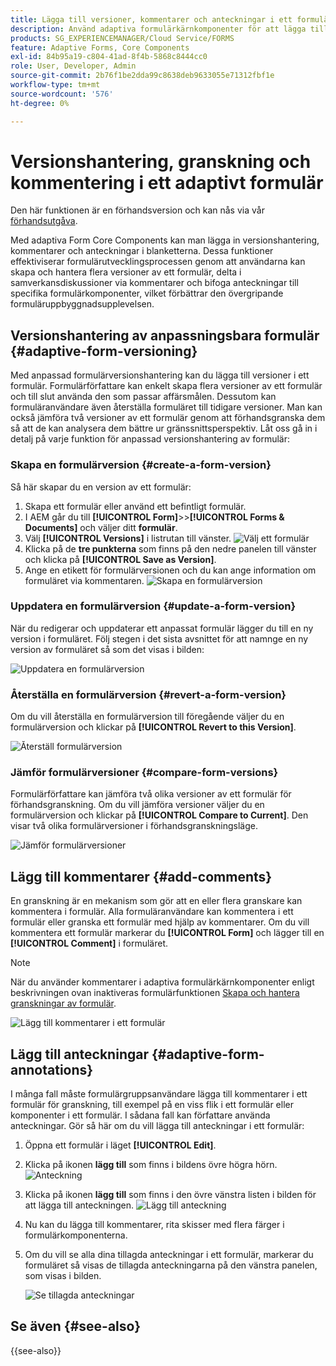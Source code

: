 ```yaml
---
title: Lägga till versioner, kommentarer och anteckningar i ett formulär.
description: Använd adaptiva formulärkärnkomponenter för att lägga till kommentarer, anteckningar och versionshantering i ett adaptivt formulär.
products: SG_EXPERIENCEMANAGER/Cloud Service/FORMS
feature: Adaptive Forms, Core Components
exl-id: 84b95a19-c804-41ad-8f4b-5868c8444cc0
role: User, Developer, Admin
source-git-commit: 2b76f1be2dda99c8638deb9633055e71312fbf1e
workflow-type: tm+mt
source-wordcount: '576'
ht-degree: 0%

---
```


# Versionshantering, granskning och kommentering i ett adaptivt formulär

<!--Before you can use versionings, comments, and annotations in an Adaptive Form, you must ensure you have [enabled Adaptive Form Core Components](
https://experienceleague.adobe.com/en/docs/experience-manager-cloud-service/content/forms/setup-configure-migrate/enable-adaptive-forms-core-components).-->

<!--Adaptive Form Core Components facilitates to add versionings, comments, and annotations to a form. These features helps form authors and users to enhance the form development process where they can create multiple versions of a form, collaborate and add their comments to a form, and add annotations to form components.-->

<span class="preview"> Den här funktionen är en förhandsversion och kan nås via vår [förhandsutgåva](https://experienceleague.adobe.com/docs/experience-manager-cloud-service/content/release-notes/prerelease.html#new-features). </span>


Med adaptiva Form Core Components kan man lägga in versionshantering, kommentarer och anteckningar i blanketterna. Dessa funktioner effektiviserar formulärutvecklingsprocessen genom att användarna kan skapa och hantera flera versioner av ett formulär, delta i samverkansdiskussioner via kommentarer och bifoga anteckningar till specifika formulärkomponenter, vilket förbättrar den övergripande formuläruppbyggnadsupplevelsen.


## Versionshantering av anpassningsbara formulär {#adaptive-form-versioning}

Med anpassad formulärversionshantering kan du lägga till versioner i ett formulär. Formulärförfattare kan enkelt skapa flera versioner av ett formulär och till slut använda den som passar affärsmålen. Dessutom kan formuläranvändare även återställa formuläret till tidigare versioner. Man kan också jämföra två versioner av ett formulär genom att förhandsgranska dem så att de kan analysera dem bättre ur gränssnittsperspektiv. Låt oss gå in i detalj på varje funktion för anpassad versionshantering av formulär:

### Skapa en formulärversion {#create-a-form-version}

Så här skapar du en version av ett formulär:

1. Skapa ett formulär eller använd ett befintligt formulär.
1. I AEM går du till **[!UICONTROL Form]**>>**[!UICONTROL Forms & Documents]** och väljer ditt **formulär**.
1. Välj **[!UICONTROL Versions]** i listrutan till vänster.
   ![Välj ett formulär](select-a-form.png)
1. Klicka på de **tre punkterna** som finns på den nedre panelen till vänster och klicka på **[!UICONTROL Save as Version]**.
1. Ange en etikett för formulärversionen och du kan ange information om formuläret via kommentaren.
   ![Skapa en formulärversion](create-a-form-version.png)

### Uppdatera en formulärversion {#update-a-form-version}

När du redigerar och uppdaterar ett anpassat formulär lägger du till en ny version i formuläret. Följ stegen i det sista avsnittet för att namnge en ny version av formuläret så som det visas i bilden:

![Uppdatera en formulärversion](update-a-form-version.png)

### Återställa en formulärversion {#revert-a-form-version}

Om du vill återställa en formulärversion till föregående väljer du en formulärversion och klickar på **[!UICONTROL Revert to this Version]**.

![Återställ formulärversion](revert-form-version.png)

### Jämför formulärversioner {#compare-form-versions}

Formulärförfattare kan jämföra två olika versioner av ett formulär för förhandsgranskning. Om du vill jämföra versioner väljer du en formulärversion och klickar på **[!UICONTROL Compare to Current]**. Den visar två olika formulärversioner i förhandsgranskningsläge.

![Jämför formulärversioner](compare-form-versions.png)

## Lägg till kommentarer {#add-comments}

En granskning är en mekanism som gör att en eller flera granskare kan kommentera i formulär. Alla formuläranvändare kan kommentera i ett formulär eller granska ett formulär med hjälp av kommentarer. Om du vill kommentera ett formulär markerar du **[!UICONTROL Form]** och lägger till en **[!UICONTROL Comment]** i formuläret.

>[!NOTE]
> När du använder kommentarer i adaptiva formulärkärnkomponenter enligt beskrivningen ovan inaktiveras formulärfunktionen [Skapa och hantera granskningar av formulär](/help/forms/create-reviews-forms.md).


![Lägg till kommentarer i ett formulär](form-comments.png)

## Lägg till anteckningar {#adaptive-form-annotations}

I många fall måste formulärgruppsanvändare lägga till kommentarer i ett formulär för granskning, till exempel på en viss flik i ett formulär eller komponenter i ett formulär. I sådana fall kan författare använda anteckningar. Gör så här om du vill lägga till anteckningar i ett formulär:

1. Öppna ett formulär i läget **[!UICONTROL Edit]**.

1. Klicka på ikonen **lägg till** som finns i bildens övre högra hörn.
   ![Anteckning](annotation.png)

1. Klicka på ikonen **lägg till** som finns i den övre vänstra listen i bilden för att lägga till anteckningen.
   ![Lägg till anteckning](add-annotation.png)

1. Nu kan du lägga till kommentarer, rita skisser med flera färger i formulärkomponenterna.

1. Om du vill se alla dina tillagda anteckningar i ett formulär, markerar du formuläret så visas de tillagda anteckningarna på den vänstra panelen, som visas i bilden.

   ![Se tillagda anteckningar](see-annotations.png)

## Se även {#see-also}

{{see-also}}
